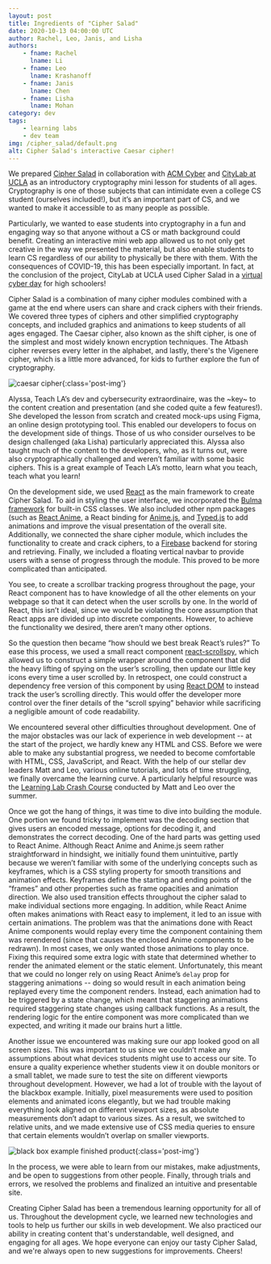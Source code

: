 ```yaml
---
layout: post
title: Ingredients of "Cipher Salad"
date: 2020-10-13 04:00:00 UTC
author: Rachel, Leo, Janis, and Lisha
authors:
    - fname: Rachel
      lname: Li
    - fname: Leo
      lname: Krashanoff
    - fname: Janis
      lname: Chen
    - fname: Lisha
      lname: Mohan
category: dev
tags:
    - learning labs
    - dev team
img: /cipher_salad/default.png
alt: Cipher Salad's interactive Caesar cipher!
---
```


We prepared [Cipher Salad](https://ciphersalad.uclaacm.com/) in collaboration with [ACM Cyber](https://acmcyber.com/) and [CityLab at UCLA](https://www.facebook.com/citylabatucla/) as an introductory cryptography mini lesson for students of all ages. Cryptography is one of those subjects that can intimidate even a college CS student (ourselves included!), but it’s an important part of CS, and we wanted to make it accessible to as many people as possible.

Particularly, we wanted to ease students into cryptography in a fun and engaging way so that anyone without a CS or math background could benefit. Creating an interactive mini web app allowed us to not only get creative in the way we presented the material, but also enable students to learn CS regardless of our ability to physically be there with them. With the consequences of COVID-19, this has been especially important. In fact, at the conclusion of the project, CityLab at UCLA used Cipher Salad in a [virtual cyber day](https://teachla.uclaacm.com/citylab-cyber) for high schoolers!

Cipher Salad is a combination of many cipher modules combined with a game at the end where users can share and crack ciphers with their friends. We covered three types of ciphers and other simplified cryptography concepts, and included graphics and animations to keep students of all ages engaged. The Caesar cipher, also known as the shift cipher, is one of the simplest and most widely known encryption techniques. The Atbash cipher reverses every letter in the alphabet, and lastly, there's the Vigenere cipher, which is a little more advanced, for kids to further explore the fun of cryptography.

![caesar cipher]({{site.baseurl}}/img/posts/cipher_salad/caesar-cipher.png){:class='post-img'}

Alyssa, Teach LA’s dev and cybersecurity extraordinaire, was the ~key~ to the content creation and presentation (and she coded quite a few features!). She developed the lesson from scratch and created mock-ups using Figma, an online design prototyping tool. This enabled our developers to focus on the development side of things. Those of us who consider ourselves to be design challenged (aka Lisha) particularly appreciated this. Alyssa also taught much of the content to the developers, who, as it turns out, were also cryptographically challenged and weren’t familiar with some basic ciphers. This is a great example of Teach LA’s motto, learn what you teach, teach what you learn!

On the development side, we used [React](https://reactjs.org/) as the main framework to create Cipher Salad. To aid in styling the user interface, we incorporated the [Bulma framework](https://bulma.io/) for built-in CSS classes. We also included other npm packages (such as [React Anime](https://alain.xyz/libraries/react-anime), a React binding for [Anime.js](https://animejs.com/), and [Typed.js](https://github.com/mattboldt/typed.js/) to add animations and improve the visual presentation of the overall site. Additionally, we connected the share cipher module, which includes the functionality to create and crack ciphers, to a [Firebase](https://firebase.google.com/) backend for storing and retrieving. Finally, we included a floating vertical navbar to provide users with a sense of progress through the module. This proved to be more complicated than anticipated.

You see, to create a scrollbar tracking progress throughout the page, your React component has to have knowledge of all the other elements on your webpage so that it can detect when the user scrolls by one. In the world of React, this isn’t ideal, since we would be violating the core assumption that React apps are divided up into discrete components. However, to achieve the functionality we desired, there aren’t many other options.

So the question then became “how should we best break React’s rules?” To ease this process, we used a small react component [react-scrollspy](https://www.npmjs.com/package/react-scrollspy), which allowed us to construct a simple wrapper around the component that did the heavy lifting of spying on the user’s scrolling, then update our little key icons every time a user scrolled by. In retrospect, one could construct a dependency free version of this component by using [React DOM](https://reactjs.org/docs/react-dom.html) to instead track the user’s scrolling directly. This would offer the developer more control over the finer details of the “scroll spying” behavior while sacrificing a negligible amount of code readability.

We encountered several other difficulties throughout development. One of the major obstacles was our lack of experience in web development -- at the start of the project, we hardly knew any HTML and CSS. Before we were able to make any substantial progress, we needed to become comfortable with HTML, CSS, JavaScript, and React. With the help of our stellar dev leaders Matt and Leo, various online tutorials, and lots of time struggling, we finally overcame the learning curve. A particularly helpful resource was the [Learning Lab Crash Course](https://github.com/uclaacm/learning-lab-crash-course-su20) conducted by Matt and Leo over the summer.

Once we got the hang of things, it was time to dive into building the module. One portion we found tricky to implement was the decoding section that gives users an encoded message, options for decoding it, and demonstrates the correct decoding. One of the hard parts was getting used to React Anime. Although React Anime and Anime.js seem rather straightforward in hindsight, we initially found them unintuitive, partly because we weren’t familiar with some of the underlying concepts such as keyframes, which is a CSS styling property for smooth transitions and animation effects. Keyframes define the starting and ending points of the “frames” and other properties such as frame opacities and animation direction. We also used transition effects throughout the cipher salad to make individual sections more engaging. In addition, while React Anime often makes animations with React easy to implement, it led to an issue with certain animations. The problem was that the animations done with React Anime components would replay every time the component containing them was rerendered (since that causes the enclosed Anime components to be redrawn). In most cases, we only wanted those animations to play once. Fixing this required some extra logic with state that determined whether to render the animated element or the static element. Unfortunately, this meant that we could no longer rely on using React Anime’s `delay` prop for staggering animations -- doing so would result in each animation being replayed every time the component renders. Instead, each animation had to be triggered by a state change, which meant that staggering animations required staggering state changes using callback functions. As a result, the rendering logic for the entire component was more complicated than we expected, and writing it made our brains hurt a little.

Another issue we encountered was making sure our app looked good on all screen sizes. This was important to us since we couldn’t make any assumptions about what devices students might use to access our site. To ensure a quality experience whether students view it on double monitors or a small tablet, we made sure to test the site on different viewports throughout development. However, we had a lot of trouble with the layout of the blackbox example. Initially, pixel measurements were used to position elements and animated icons elegantly, but we had trouble making everything look aligned on different viewport sizes, as absolute measurements don’t adapt to various sizes. As a result, we switched to relative units, and we made extensive use of CSS media queries to ensure that certain elements wouldn’t overlap on smaller viewports.

![black box example finished product]({{site.baseurl}}/img/posts/cipher_salad/black-box.gif){:class='post-img'}

In the process, we were able to learn from our mistakes, make adjustments, and be open to suggestions from other people. Finally, through trials and errors, we resolved the problems and finalized an intuitive and presentable site.

Creating Cipher Salad has been a tremendous learning opportunity for all of us. Throughout the development cycle, we learned new technologies and tools to help us further our skills in web development. We also practiced our ability in creating content that's understandable, well designed, and engaging for all ages. We hope everyone can enjoy our tasty Cipher Salad, and we're always open to new suggestions for improvements. Cheers!
